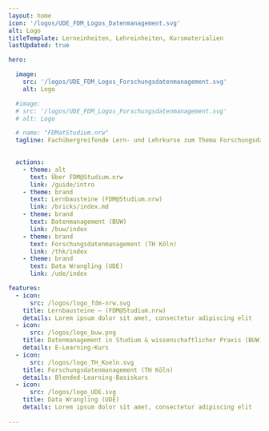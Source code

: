 ```yaml
---
layout: home
icon: '/logos/UDE_FDM_Logos_Datenmanagement.svg'
alt: Logo
titleTemplate: Lerneinheiten, Lehreinheiten, Kursmaterialien
lastUpdated: true

hero:

  image:
    src: '/logos/UDE_FDM_Logos_Forschungsdatenmanagement.svg'
    alt: Logo

  #image:
  # src: '/logos/UDE_FDM_Logos_Forschungsdatenmanagement.svg'
  # alt: Logo

  # name: "FDMatStudium.nrw"
  tagline: Fachübergreifende Lern- und Lehrkurse zum Thema Forschungsdatenmanagement (FDM) für den Einsatz in Studium und Lehre
  

  actions:
    - theme: alt
      text: Über FDM@Studium.nrw
      link: /guide/intro
    - theme: brand
      text: Lernbausteine (FDM@Studium.nrw)
      link: /bricks/index.md
    - theme: brand
      text: Datenmanagement (BUW)
      link: /buw/index
    - theme: brand
      text: Forschungsdatenmanagement (TH Köln)
      link: /thk/index
    - theme: brand
      text: Data Wrangling (UDE)
      link: /ude/index

features:
  - icon:
      src: /logos/logo_fdm-nrw.svg
    title: Lernbausteine – (FDM@Studium.nrw)
    details: Lorem ipsum dolor sit amet, consectetur adipiscing elit
  - icon:
      src: /logos/logo_buw.png
    title: Datenmanagement in Studium & wissenschaftlicher Praxis (BUW)
    details: E-Learning-Kurs
  - icon:
      src: /logos/logo_TH_Koeln.svg
    title: Forschungsdatenmanagement (TH Köln)
    details: Blended-Learning-Basiskurs 
  - icon:
      src: /logos/logo_UDE.svg
    title: Data Wrangling (UDE)
    details: Lorem ipsum dolor sit amet, consectetur adipiscing elit
  
---
```


